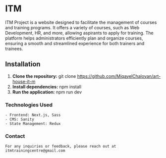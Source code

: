 # ITM

  ITM Project is a website designed to facilitate the management of courses and training programs. It offers a variety of courses, such as Web Development, HR, and more, allowing aspirants to apply for training. The platform helps administrators efficiently plan and organize courses, ensuring a smooth and streamlined experience for both trainers and trainees.


## Installation

   1. **Clone the repository:** git clone https://github.com/MiqayelChaloyan/art-house-it-m
   2. **Install dependencies:** npm install
   3. **Run the application:** npm run dev


### Technologies Used

    - Frontend: Next.js, Sass
    - CMS: Sanity
    - State Management: Redux


### Contact

    For any inquiries or feedback, please reach out at itmtrainingcentre@gmail.com
